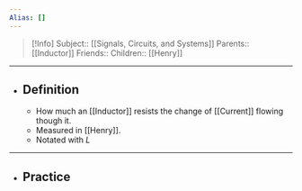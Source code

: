 ```yaml
---
Alias: []
---
```

> [!Info]
> Subject:: [[Signals, Circuits, and Systems]]
> Parents:: [[Inductor]]
> Friends:: 
> Children:: [[Henry]]
---
- ## Definition
	- How much an [[Inductor]] resists the change of [[Current]] flowing though it.
	- Measured in [[Henry]].
	- Notated with $L$
---
- ## Practice
